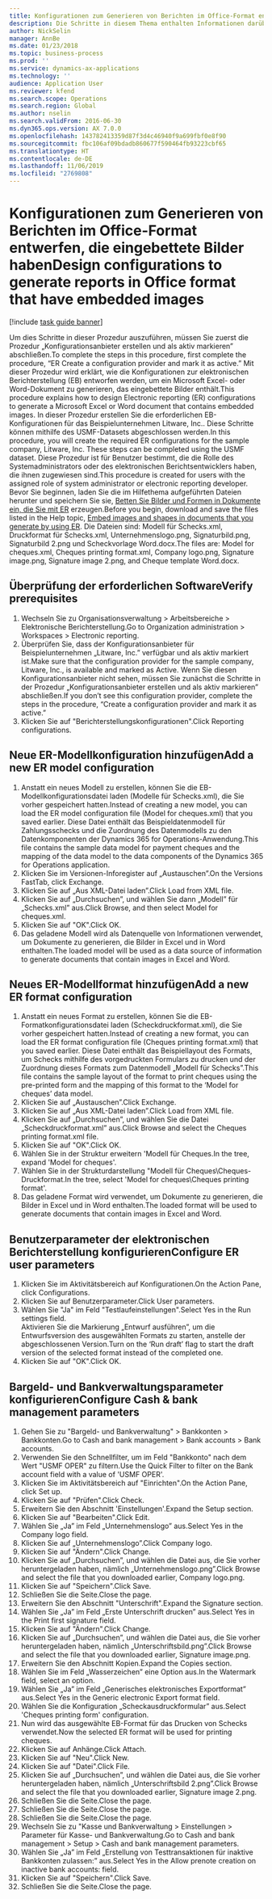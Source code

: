 ```yaml
---
title: Konfigurationen zum Generieren von Berichten im Office-Format entwerfen, die eingebettete Bilder haben
description: Die Schritte in diesem Thema enthalten Informationen darüber, wie die Konfigurationen zur elektronischen Berichterstattung (EB) entworfen werden, die elektronische Dokumente in Microsoft Office-Formaten (Excel und Word) generieren, die eingebettete Bilder enthalten.
author: NickSelin
manager: AnnBe
ms.date: 01/23/2018
ms.topic: business-process
ms.prod: ''
ms.service: dynamics-ax-applications
ms.technology: ''
audience: Application User
ms.reviewer: kfend
ms.search.scope: Operations
ms.search.region: Global
ms.author: nselin
ms.search.validFrom: 2016-06-30
ms.dyn365.ops.version: AX 7.0.0
ms.openlocfilehash: 143782413359d87f3d4c46940f9a699fbf0e8f90
ms.sourcegitcommit: fbc106af09bdadb860677f590464fb93223cbf65
ms.translationtype: HT
ms.contentlocale: de-DE
ms.lasthandoff: 11/06/2019
ms.locfileid: "2769808"
---
```

# <a name="design-configurations-to-generate-reports-in-office-format-that-have-embedded-images"></a><span data-ttu-id="8c6d3-103">Konfigurationen zum Generieren von Berichten im Office-Format entwerfen, die eingebettete Bilder haben</span><span class="sxs-lookup"><span data-stu-id="8c6d3-103">Design configurations to generate reports in Office format that have embedded images</span></span>

[!include [task guide banner](../../includes/task-guide-banner.md)]

<span data-ttu-id="8c6d3-104">Um dies Schritte in dieser Prozedur auszuführen, müssen Sie zuerst die Prozedur „Konfigurationsanbieter erstellen und als aktiv markieren” abschließen.</span><span class="sxs-lookup"><span data-stu-id="8c6d3-104">To complete the steps in this procedure, first complete the procedure, “ER Create a configuration provider and mark it as active.”</span></span> <span data-ttu-id="8c6d3-105">Mit dieser Prozedur wird erklärt, wie die Konfigurationen zur elektronischen Berichterstellung (EB) entworfen werden, um ein Microsoft Excel- oder Word-Dokument zu generieren, das eingebettete Bilder enthält.</span><span class="sxs-lookup"><span data-stu-id="8c6d3-105">This procedure explains how to design Electronic reporting (ER) configurations to generate a Microsoft Excel or Word document that contains embedded images.</span></span> <span data-ttu-id="8c6d3-106">In dieser Prozedur erstellen Sie die erforderlichen EB-Konfigurationen für das Beispielunternehmen Litware, Inc.. Diese Schritte können mithilfe des USMF-Datasets abgeschlossen werden.</span><span class="sxs-lookup"><span data-stu-id="8c6d3-106">In this procedure, you will create the required ER configurations for the sample company, Litware, Inc. These steps can be completed using the USMF dataset.</span></span> <span data-ttu-id="8c6d3-107">Diese Prozedur ist für Benutzer bestimmt, die die Rolle des Systemadministrators oder des elektronischen Berichtsentwicklers haben, die ihnen zugewiesen sind.</span><span class="sxs-lookup"><span data-stu-id="8c6d3-107">This procedure is created for users with the assigned role of system administrator or electronic reporting developer.</span></span> <span data-ttu-id="8c6d3-108">Bevor Sie beginnen, laden Sie die im Hilfethema aufgeführten Dateien herunter und speichern Sie sie, [Betten Sie Bilder und Formen in Dokumente ein, die Sie mit ER](../electronic-reporting-embed-images-shapes.md) erzeugen.</span><span class="sxs-lookup"><span data-stu-id="8c6d3-108">Before you begin, download and save the files listed in the Help topic, [Embed images and shapes in documents that you generate by using ER](../electronic-reporting-embed-images-shapes.md).</span></span> <span data-ttu-id="8c6d3-109">Die Dateien sind: Modell für Schecks.xml, Druckformat für Schecks.xml, Unternehmenslogo.png, Signaturbild.png, Signaturbild 2.png und Scheckvorlage Word.docx.</span><span class="sxs-lookup"><span data-stu-id="8c6d3-109">The files are: Model for cheques.xml, Cheques printing format.xml, Company logo.png, Signature image.png, Signature image 2.png, and Cheque template Word.docx.</span></span>

## <a name="verify-prerequisites"></a><span data-ttu-id="8c6d3-110">Überprüfung der erforderlichen Software</span><span class="sxs-lookup"><span data-stu-id="8c6d3-110">Verify prerequisites</span></span>  
 1. <span data-ttu-id="8c6d3-111">Wechseln Sie zu Organisationsverwaltung > Arbeitsbereiche > Elektronische Berichterstellung.</span><span class="sxs-lookup"><span data-stu-id="8c6d3-111">Go to Organization administration > Workspaces > Electronic reporting.</span></span>  
 2. <span data-ttu-id="8c6d3-112">Überprüfen Sie, dass der Konfigurationsanbieter für Beispielunternehmen „Litware, Inc.” verfügbar und als aktiv markiert ist.</span><span class="sxs-lookup"><span data-stu-id="8c6d3-112">Make sure that the configuration provider for the sample company, Litware, Inc., is available and marked as Active.</span></span> <span data-ttu-id="8c6d3-113">Wenn Sie diesen Konfigurationsanbieter nicht sehen, müssen Sie zunächst die Schritte in der Prozedur „Konfigurationsanbieter erstellen und als aktiv markieren” abschließen.</span><span class="sxs-lookup"><span data-stu-id="8c6d3-113">If you don’t see this configuration provider, complete the steps in the procedure, “Create a configuration provider and mark it as active.”</span></span>   
 3. <span data-ttu-id="8c6d3-114">Klicken Sie auf "Berichterstellungskonfigurationen".</span><span class="sxs-lookup"><span data-stu-id="8c6d3-114">Click Reporting configurations.</span></span>  
 
## <a name="add-a-new-er-model-configuration"></a><span data-ttu-id="8c6d3-115">Neue ER-Modellkonfiguration hinzufügen</span><span class="sxs-lookup"><span data-stu-id="8c6d3-115">Add a new ER model configuration</span></span>  
 1. <span data-ttu-id="8c6d3-116">Anstatt ein neues Modell zu erstellen, können Sie die EB-Modellkonfigurationsdatei laden (Modelle für Schecks.xml), die Sie vorher gespeichert hatten.</span><span class="sxs-lookup"><span data-stu-id="8c6d3-116">Instead of creating a new model, you can load the ER model configuration file (Model for cheques.xml) that you saved earlier.</span></span> <span data-ttu-id="8c6d3-117">Diese Datei enthält das Beispieldatenmodell für Zahlungsschecks und die Zuordnung des Datenmodells zu den Datenkomponenten der Dynamics 365 for Operations-Anwendung.</span><span class="sxs-lookup"><span data-stu-id="8c6d3-117">This file contains the sample data model for payment cheques and the mapping of the data model to the data components of the Dynamics 365 for Operations application.</span></span>   
 2. <span data-ttu-id="8c6d3-118">Klicken Sie im Versionen-Inforegister auf „Austauschen”.</span><span class="sxs-lookup"><span data-stu-id="8c6d3-118">On the Versions FastTab, click Exchange.</span></span>   
 3. <span data-ttu-id="8c6d3-119">Klicken Sie auf „Aus XML-Datei laden”.</span><span class="sxs-lookup"><span data-stu-id="8c6d3-119">Click Load from XML file.</span></span>  
 4. <span data-ttu-id="8c6d3-120">Klicken Sie auf „Durchsuchen”, und wählen Sie dann „Modell” für „Schecks.xml” aus.</span><span class="sxs-lookup"><span data-stu-id="8c6d3-120">Click Browse, and then select Model for cheques.xml.</span></span>   
 5. <span data-ttu-id="8c6d3-121">Klicken Sie auf "OK".</span><span class="sxs-lookup"><span data-stu-id="8c6d3-121">Click OK.</span></span>  
 6. <span data-ttu-id="8c6d3-122">Das geladene Modell wird als Datenquelle von Informationen verwendet, um Dokumente zu generieren, die Bilder in Excel und in Word enthalten.</span><span class="sxs-lookup"><span data-stu-id="8c6d3-122">The loaded model will be used as a data source of information to generate documents that contain images in Excel and Word.</span></span>  

## <a name="add-a-new-er-format-configuration"></a><span data-ttu-id="8c6d3-123">Neues ER-Modellformat hinzufügen</span><span class="sxs-lookup"><span data-stu-id="8c6d3-123">Add a new ER format configuration</span></span>  
 1. <span data-ttu-id="8c6d3-124">Anstatt ein neues Format zu erstellen, können Sie die EB-Formatkonfigurationsdatei laden (Scheckdruckformat.xml), die Sie vorher gespeichert hatten.</span><span class="sxs-lookup"><span data-stu-id="8c6d3-124">Instead of creating a new format, you can load the ER format configuration file (Cheques printing format.xml) that you saved earlier.</span></span> <span data-ttu-id="8c6d3-125">Diese Datei enthält das Beispiellayout des Formats, um Schecks mithilfe des vorgedruckten Formulars zu drucken und der Zuordnung dieses Formats zum Datenmodell „Modell für Schecks”.</span><span class="sxs-lookup"><span data-stu-id="8c6d3-125">This file contains the sample layout of the format to print cheques using the pre-printed form and the mapping of this format to the ‘Model for cheques’ data model.</span></span>   
 2. <span data-ttu-id="8c6d3-126">Klicken Sie auf „Austauschen”.</span><span class="sxs-lookup"><span data-stu-id="8c6d3-126">Click Exchange.</span></span>  
 3. <span data-ttu-id="8c6d3-127">Klicken Sie auf „Aus XML-Datei laden”.</span><span class="sxs-lookup"><span data-stu-id="8c6d3-127">Click Load from XML file.</span></span>  
 4. <span data-ttu-id="8c6d3-128">Klicken Sie auf „Durchsuchen”, und wählen Sie die Datei „Scheckdruckformat.xml” aus.</span><span class="sxs-lookup"><span data-stu-id="8c6d3-128">Click Browse and select the Cheques printing format.xml file.</span></span>   
 5. <span data-ttu-id="8c6d3-129">Klicken Sie auf "OK".</span><span class="sxs-lookup"><span data-stu-id="8c6d3-129">Click OK.</span></span>  
 6. <span data-ttu-id="8c6d3-130">Wählen Sie in der Struktur erweitern 'Modell für Cheques.</span><span class="sxs-lookup"><span data-stu-id="8c6d3-130">In the tree, expand 'Model for cheques'.</span></span>  
 7. <span data-ttu-id="8c6d3-131">Wählen Sie in der Strukturdarstellung "Modell für Cheques\Cheques-Druckformat.</span><span class="sxs-lookup"><span data-stu-id="8c6d3-131">In the tree, select 'Model for cheques\Cheques printing format'.</span></span>  
 8. <span data-ttu-id="8c6d3-132">Das geladene Format wird verwendet, um Dokumente zu generieren, die Bilder in Excel und in Word enthalten.</span><span class="sxs-lookup"><span data-stu-id="8c6d3-132">The loaded format will be used to generate documents that contain images in Excel and Word.</span></span>   

## <a name="configure-er-user-parameters"></a><span data-ttu-id="8c6d3-133">Benutzerparameter der elektronischen Berichterstellung konfigurieren</span><span class="sxs-lookup"><span data-stu-id="8c6d3-133">Configure ER user parameters</span></span>  
 1. <span data-ttu-id="8c6d3-134">Klicken Sie im Aktivitätsbereich auf Konfigurationen.</span><span class="sxs-lookup"><span data-stu-id="8c6d3-134">On the Action Pane, click Configurations.</span></span>  
 2. <span data-ttu-id="8c6d3-135">Klicken Sie auf Benutzerparameter.</span><span class="sxs-lookup"><span data-stu-id="8c6d3-135">Click User parameters.</span></span>  
 3. <span data-ttu-id="8c6d3-136">Wählen Sie "Ja" im Feld "Testlaufeinstellungen".</span><span class="sxs-lookup"><span data-stu-id="8c6d3-136">Select Yes in the Run settings field.</span></span>  
  <span data-ttu-id="8c6d3-137">Aktivieren Sie die Markierung „Entwurf ausführen”, um die Entwurfsversion des ausgewählten Formats zu starten, anstelle der abgeschlossenen Version.</span><span class="sxs-lookup"><span data-stu-id="8c6d3-137">Turn on the ‘Run draft’ flag to start the draft version of the selected format instead of the completed one.</span></span>  
 4. <span data-ttu-id="8c6d3-138">Klicken Sie auf "OK".</span><span class="sxs-lookup"><span data-stu-id="8c6d3-138">Click OK.</span></span>  

## <a name="configure-cash--bank-management-parameters"></a><span data-ttu-id="8c6d3-139">Bargeld- und Bankverwaltungsparameter konfigurieren</span><span class="sxs-lookup"><span data-stu-id="8c6d3-139">Configure Cash & bank management parameters</span></span>  
 1. <span data-ttu-id="8c6d3-140">Gehen Sie zu "Bargeld- und Bankverwaltung" > Bankkonten > Bankkonten.</span><span class="sxs-lookup"><span data-stu-id="8c6d3-140">Go to Cash and bank management > Bank accounts > Bank accounts.</span></span>  
 2. <span data-ttu-id="8c6d3-141">Verwenden Sie den Schnellfilter, um im Feld "Bankkonto" nach dem Wert "USMF OPER" zu filtern.</span><span class="sxs-lookup"><span data-stu-id="8c6d3-141">Use the Quick Filter to filter on the Bank account field with a value of 'USMF OPER'.</span></span>  
 3. <span data-ttu-id="8c6d3-142">Klicken Sie im Aktivitätsbereich auf "Einrichten".</span><span class="sxs-lookup"><span data-stu-id="8c6d3-142">On the Action Pane, click Set up.</span></span>  
 4. <span data-ttu-id="8c6d3-143">Klicken Sie auf "Prüfen".</span><span class="sxs-lookup"><span data-stu-id="8c6d3-143">Click Check.</span></span>  
 5. <span data-ttu-id="8c6d3-144">Erweitern Sie den Abschnitt 'Einstellungen'.</span><span class="sxs-lookup"><span data-stu-id="8c6d3-144">Expand the Setup section.</span></span>  
 6. <span data-ttu-id="8c6d3-145">Klicken Sie auf "Bearbeiten".</span><span class="sxs-lookup"><span data-stu-id="8c6d3-145">Click Edit.</span></span>  
 7. <span data-ttu-id="8c6d3-146">Wählen Sie „Ja” im Feld „Unternehmenslogo” aus.</span><span class="sxs-lookup"><span data-stu-id="8c6d3-146">Select Yes in the Company logo field.</span></span>  
 8. <span data-ttu-id="8c6d3-147">Klicken Sie auf „Unternehmenslogo”.</span><span class="sxs-lookup"><span data-stu-id="8c6d3-147">Click Company logo.</span></span>  
 9. <span data-ttu-id="8c6d3-148">Klicken Sie auf "Ändern".</span><span class="sxs-lookup"><span data-stu-id="8c6d3-148">Click Change.</span></span>  
 10. <span data-ttu-id="8c6d3-149">Klicken Sie auf „Durchsuchen”, und wählen die Datei aus, die Sie vorher heruntergeladen haben, nämlich „Unternehmenslogo.png”.</span><span class="sxs-lookup"><span data-stu-id="8c6d3-149">Click Browse and select the file that you downloaded earlier, Company logo.png.</span></span>   
 11. <span data-ttu-id="8c6d3-150">Klicken Sie auf "Speichern".</span><span class="sxs-lookup"><span data-stu-id="8c6d3-150">Click Save.</span></span>  
 12. <span data-ttu-id="8c6d3-151">Schließen Sie die Seite.</span><span class="sxs-lookup"><span data-stu-id="8c6d3-151">Close the page.</span></span>  
 13. <span data-ttu-id="8c6d3-152">Erweitern Sie den Abschnitt "Unterschrift".</span><span class="sxs-lookup"><span data-stu-id="8c6d3-152">Expand the Signature section.</span></span>  
 14. <span data-ttu-id="8c6d3-153">Wählen Sie „Ja” im Feld „Erste Unterschrift drucken” aus.</span><span class="sxs-lookup"><span data-stu-id="8c6d3-153">Select Yes in the Print first signature field.</span></span>  
 15. <span data-ttu-id="8c6d3-154">Klicken Sie auf "Ändern".</span><span class="sxs-lookup"><span data-stu-id="8c6d3-154">Click Change.</span></span>  
 16. <span data-ttu-id="8c6d3-155">Klicken Sie auf „Durchsuchen”, und wählen die Datei aus, die Sie vorher heruntergeladen haben, nämlich „Unterschriftsbild.png”.</span><span class="sxs-lookup"><span data-stu-id="8c6d3-155">Click Browse and select the file that you downloaded earlier, Signature image.png.</span></span>   
 17. <span data-ttu-id="8c6d3-156">Erweitern Sie den Abschnitt Kopien.</span><span class="sxs-lookup"><span data-stu-id="8c6d3-156">Expand the Copies section.</span></span>  
 18. <span data-ttu-id="8c6d3-157">Wählen Sie im Feld „Wasserzeichen” eine Option aus.</span><span class="sxs-lookup"><span data-stu-id="8c6d3-157">In the Watermark field, select an option.</span></span>  
 19. <span data-ttu-id="8c6d3-158">Wählen Sie „Ja” im Feld „Generisches elektronisches Exportformat” aus.</span><span class="sxs-lookup"><span data-stu-id="8c6d3-158">Select Yes in the Generic electronic Export format field.</span></span>  
 20. <span data-ttu-id="8c6d3-159">Wählen Sie die Konfiguration „Scheckausdruckformular” aus.</span><span class="sxs-lookup"><span data-stu-id="8c6d3-159">Select 'Cheques printing form' configuration.</span></span>  
 21. <span data-ttu-id="8c6d3-160">Nun wird das ausgewählte EB-Format für das Drucken von Schecks verwendet.</span><span class="sxs-lookup"><span data-stu-id="8c6d3-160">Now the selected ER format will be used for printing cheques.</span></span>  
 22. <span data-ttu-id="8c6d3-161">Klicken Sie auf Anhänge.</span><span class="sxs-lookup"><span data-stu-id="8c6d3-161">Click Attach.</span></span>  
 23. <span data-ttu-id="8c6d3-162">Klicken Sie auf "Neu".</span><span class="sxs-lookup"><span data-stu-id="8c6d3-162">Click New.</span></span>  
 24. <span data-ttu-id="8c6d3-163">Klicken Sie auf "Datei".</span><span class="sxs-lookup"><span data-stu-id="8c6d3-163">Click File.</span></span>  
 25. <span data-ttu-id="8c6d3-164">Klicken Sie auf „Durchsuchen”, und wählen die Datei aus, die Sie vorher heruntergeladen haben, nämlich „Unterschriftsbild 2.png”.</span><span class="sxs-lookup"><span data-stu-id="8c6d3-164">Click Browse and select the file that you downloaded earlier, Signature image 2.png.</span></span>   
 26. <span data-ttu-id="8c6d3-165">Schließen Sie die Seite.</span><span class="sxs-lookup"><span data-stu-id="8c6d3-165">Close the page.</span></span>  
 27. <span data-ttu-id="8c6d3-166">Schließen Sie die Seite.</span><span class="sxs-lookup"><span data-stu-id="8c6d3-166">Close the page.</span></span>  
 28. <span data-ttu-id="8c6d3-167">Schließen Sie die Seite.</span><span class="sxs-lookup"><span data-stu-id="8c6d3-167">Close the page.</span></span>  
 29. <span data-ttu-id="8c6d3-168">Wechseln Sie zu "Kasse und Bankverwaltung > Einstellungen > Parameter für Kasse- und Bankverwaltung.</span><span class="sxs-lookup"><span data-stu-id="8c6d3-168">Go to Cash and bank management > Setup > Cash and bank management parameters.</span></span>  
 30. <span data-ttu-id="8c6d3-169">Wählen Sie „Ja” im Feld „Erstellung von Testtransaktionen für inaktive Bankkonten zulassen:” aus.</span><span class="sxs-lookup"><span data-stu-id="8c6d3-169">Select Yes in the Allow prenote creation on inactive bank accounts: field.</span></span>  
 31. <span data-ttu-id="8c6d3-170">Klicken Sie auf "Speichern".</span><span class="sxs-lookup"><span data-stu-id="8c6d3-170">Click Save.</span></span>  
 32. <span data-ttu-id="8c6d3-171">Schließen Sie die Seite.</span><span class="sxs-lookup"><span data-stu-id="8c6d3-171">Close the page.</span></span>  
